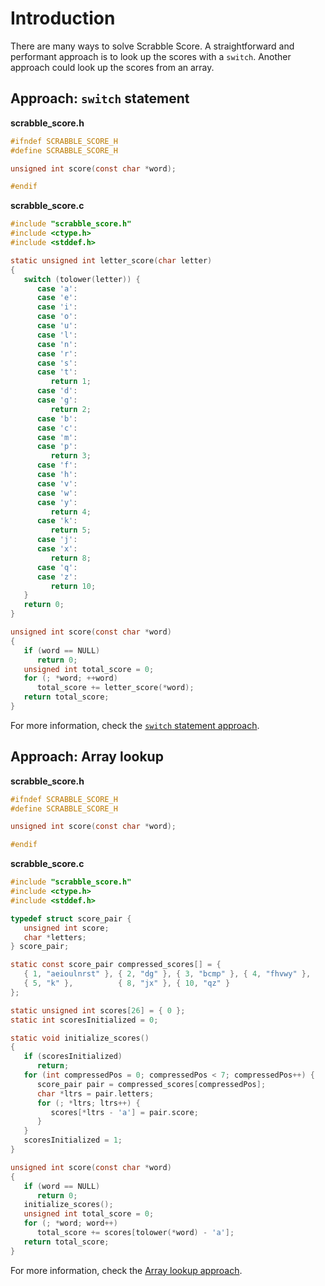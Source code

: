 # Introduction

There are many ways to solve Scrabble Score.
A straightforward and performant approach is to look up the scores with a `switch`.
Another approach could look up the scores from an array.

## Approach: `switch` statement

**scrabble_score.h**

```c
#ifndef SCRABBLE_SCORE_H
#define SCRABBLE_SCORE_H

unsigned int score(const char *word);

#endif
```

**scrabble_score.c**

```c
#include "scrabble_score.h"
#include <ctype.h>
#include <stddef.h>

static unsigned int letter_score(char letter)
{
   switch (tolower(letter)) {
      case 'a':
      case 'e':
      case 'i':
      case 'o':
      case 'u':
      case 'l':
      case 'n':
      case 'r':
      case 's':
      case 't':
         return 1;
      case 'd':
      case 'g':
         return 2;
      case 'b':
      case 'c':
      case 'm':
      case 'p':
         return 3;
      case 'f':
      case 'h':
      case 'v':
      case 'w':
      case 'y':
         return 4;
      case 'k':
         return 5;
      case 'j':
      case 'x':
         return 8;
      case 'q':
      case 'z':
         return 10;
   }
   return 0;
}

unsigned int score(const char *word)
{
   if (word == NULL)
      return 0;
   unsigned int total_score = 0;
   for (; *word; ++word)
      total_score += letter_score(*word);
   return total_score;
}
```

For more information, check the [`switch` statement approach][approach-switch-statement].

## Approach: Array lookup

**scrabble_score.h**

```c
#ifndef SCRABBLE_SCORE_H
#define SCRABBLE_SCORE_H

unsigned int score(const char *word);

#endif
```

**scrabble_score.c**

```c
#include "scrabble_score.h"
#include <ctype.h>
#include <stddef.h>

typedef struct score_pair {
   unsigned int score;
   char *letters;
} score_pair;

static const score_pair compressed_scores[] = {
   { 1, "aeioulnrst" }, { 2, "dg" }, { 3, "bcmp" }, { 4, "fhvwy" },
   { 5, "k" },          { 8, "jx" }, { 10, "qz" }
};

static unsigned int scores[26] = { 0 };
static int scoresInitialized = 0;

static void initialize_scores()
{
   if (scoresInitialized)
      return;
   for (int compressedPos = 0; compressedPos < 7; compressedPos++) {
      score_pair pair = compressed_scores[compressedPos];
      char *ltrs = pair.letters;
      for (; *ltrs; ltrs++) {
         scores[*ltrs - 'a'] = pair.score;
      }
   }
   scoresInitialized = 1;
}

unsigned int score(const char *word)
{
   if (word == NULL)
      return 0;
   initialize_scores();
   unsigned int total_score = 0;
   for (; *word; word++)
      total_score += scores[tolower(*word) - 'a'];
   return total_score;
}
```

For more information, check the [Array lookup approach][approach-array-lookup].

[approach-switch-statement]: https://exercism.org/tracks/c/exercises/scrabble-score/approaches/switch-statement
[approach-array-lookup]: https://exercism.org/tracks/c/exercises/scrabble-score/approaches/array-lookup
